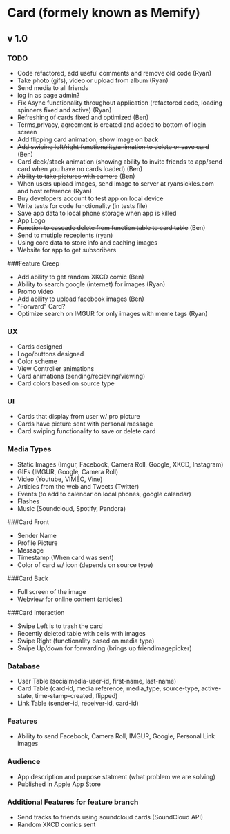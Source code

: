 Card (formely known as Memify)
====================
v 1.0
---------------------

### TODO
* Code refactored, add useful comments and remove old code (Ryan)
* Take photo (gifs), video or upload from album (Ryan)
* Send media to all friends
* log in as page admin?
* Fix Async functionality throughout application (refactored code, loading spinners fixed and active) (Ryan)
* Refreshing of cards fixed and optimized (Ben)
* Terms,privacy, agreement is created and added to bottom of login screen
* Add flipping card animation, show image on back
* ~~Add swiping left/right functionality/animation to delete or save card~~ (Ben)
* Card deck/stack animation (showing ability to invite friends to app/send card when you have no cards loaded) (Ben)
* ~~Ability to take pictures with camera~~ (Ben)
* When users upload images, send image to server at ryansickles.com and host reference (Ryan)
* Buy developers account to test app on local device
* Write tests for code functionality (in tests file)
* Save app data to local phone storage when app is killed
* App Logo
* ~~Function to cascade delete from function table to card table~~ (Ben)
*  Send to mutiple recepients (ryan)
*  Using core data to store info and caching images
*  Website for app to get subscribers

###Feature Creep
* Add ability to get random XKCD comic (Ben)
* Ability to search google (internet) for images (Ryan)
* Promo video
* Add ability to upload facebook images (Ben)
* "Forward" Card?
* Optimize search on IMGUR for only images with meme tags (Ryan)

### UX
* Cards designed
* Logo/buttons designed
* Color scheme
* View Controller animations
* Card animations (sending/recieving/viewing)
* Card colors based on source type

### UI
* Cards that display from user w/ pro picture
* Cards have picture sent with personal message
* Card swiping functionality to save or delete card

### Media Types 
* Static Images (Imgur, Facebook, Camera Roll, Google, XKCD, Instagram)
* GIFs (IMGUR, Google, Camera Roll)
* Video (Youtube, VIMEO, Vine)
* Articles from the web and Tweets (Twitter)
* Events (to add to calendar on local phones, google calendar)
* Flashes
* Music (Soundcloud, Spotify, Pandora)

###Card Front
* Sender Name
* Profile Picture
* Message
* Timestamp (When card was sent)
* Color of card w/ icon (depends on source type)

###Card Back
* Full screen of the image
* Webview for online content (articles)

###Card Interaction

* Swipe Left is to trash the card
* Recently deleted table with cells with images
* Swipe Right (functionality based on media type)
* Swipe Up/down for forwarding (brings up friendimagepicker)

### Database
* User Table (socialmedia-user-id, first-name, last-name)
* Card Table (card-id, media reference, media_type, source-type, active-state, time-stamp-created, flipped)
* Link Table (sender-id, receiver-id, card-id)

### Features
* Ability to send Facebook, Camera Roll, IMGUR, Google, Personal Link images

### Audience
* App description and purpose statment (what problem we are solving)
* Published in Apple App Store

### Additional Features for feature branch
* Send tracks to friends using soundcloud cards (SoundCloud API)
* Random XKCD comics sent
